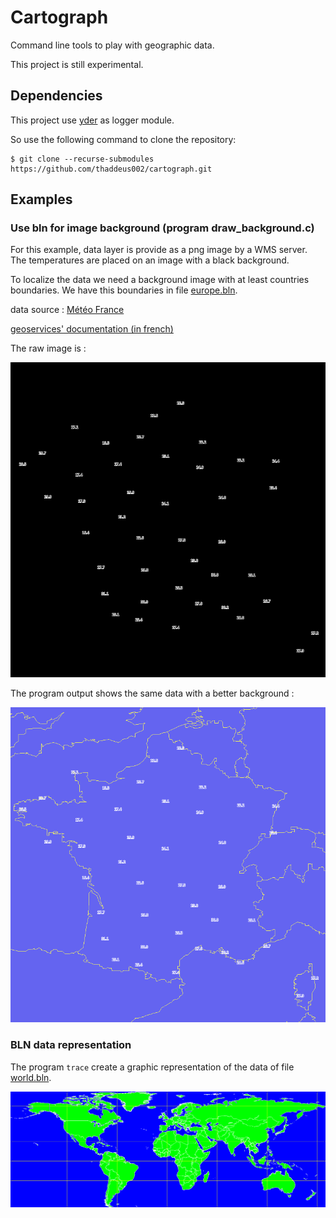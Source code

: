 # Cartograph
Command line tools to play with geographic data.

This project is still experimental.

## Dependencies

This project use [yder](https://github.com/babelouest/yder) as logger module.

So use the following command to clone the repository:

```shell
$ git clone --recurse-submodules https://github.com/thaddeus002/cartograph.git
```

## Examples

### Use bln for image background (program draw_background.c)

For this example, data layer is provide as a png image by a WMS server. The temperatures are placed on an image with a black background.

To localize the data we need a background image with at least countries boundaries. We have this boundaries in file [europe.bln](data/europe.bln).

data source : [Météo France](https://donneespubliques.meteofrance.fr/?fond=geoservices&id_dossier=14)

[geoservices' documentation (in french)](https://donneespubliques.meteofrance.fr/client/gfx/utilisateur/File/documentation-webservices-inspire.pdf)

The raw image is :

![raw_fr](assets/observations.png)

The program output shows the same data with a better background :

![bln_fr](assets/background_observations.png)

### BLN data representation

The program `trace` create a graphic representation of the data of file [world.bln](data/world.bln).

![world](assets/world.png)
